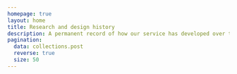 ```yaml
---
homepage: true
layout: home
title: Research and design history
description: A permanent record of how our service has developed over time.
pagination:
  data: collections.post
  reverse: true
  size: 50
---
```

